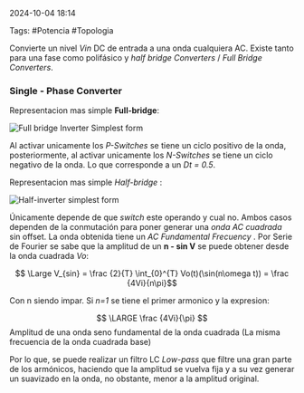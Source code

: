 2024-10-04 18:14

Tags:  #Potencia #Topologia 

Convierte un nivel _Vin_ DC de entrada a una onda cualquiera AC. Existe tanto para una fase como polifásico y _half bridge Converters_ / _Full Bridge Converters_.
### Single - Phase Converter 

Representacion mas simple **Full-bridge**:

![Full bridge Inverter Simplest form](FullInverter1.jpeg)

Al activar unicamente los _P-Switches_ se tiene un ciclo positivo de la onda, posteriormente, al activar unicamente los _N-Switches_ se tiene un ciclo negativo de la onda.  Lo que corresponde a un _Dt = 0.5_.

Representacion mas simple _Half-bridge_ :

![Half-inverter simplest form](Halfinverter1.jpeg)


Únicamente depende de que _switch_ este operando y cual no. Ambos casos dependen de la conmutación para poner generar una _onda AC cuadrada_ sin offset. La onda obtenida tiene un _AC Fundamental Frecuency_ . Por Serie de Fourier se sabe que la amplitud de un **n - sin V** se puede obtener desde la onda cuadrada _Vo_:

$$ \Large V_{sin} = \frac {2}{T} \int_{0}^{T} Vo(t)(\sin(n\omega t)) = \frac {4Vi}{n\pi}$$

Con n siendo impar. Si _n=1_ se tiene el primer armonico y la expresion:

$$ \LARGE \frac {4Vi}{\pi} $$
Amplitud de una onda seno fundamental de la onda cuadrada (La misma frecuencia de la onda cuadrada base) 

Por lo que, se puede realizar un filtro LC _Low-pass_ que filtre una gran parte de los armónicos, haciendo que la amplitud se vuelva fija y a su vez generar un suavizado en la onda, no obstante, menor a la amplitud original.
